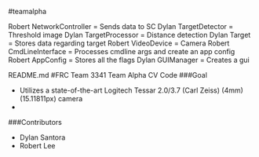 #teamalpha

Robert        NetworkController = Sends data to SC
Dylan        TargetDetector = Threshold image
Dylan        TargetProcessor = Distance detection
Dylan        Target = Stores data regarding target
Robert        VideoDevice = Camera
Robert        CmdLineInterface = Processes cmdline args and create an app config
Robert     AppConfig = Stores all the flags
Dylan        GUIManager = Creates a gui


README.md
#FRC Team 3341 Team Alpha CV Code
###Goal
* Utilizes a state-of-the-art Logitech Tessar 2.0/3.7 (Carl Zeiss) (4mm) (15.11811px) camera
* 
###Contributors 
* Dylan Santora
* Robert Lee
